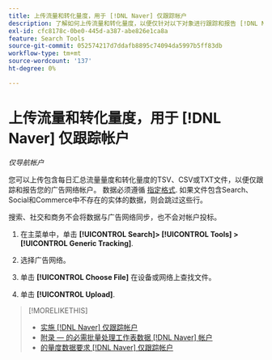 ```yaml
---
title: 上传流量和转化量度，用于 [!DNL Naver] 仅跟踪帐户
description: 了解如何上传流量和转化量度，以便仅针对以下对象进行跟踪和报告 [!DNL Naver] 帐户。
exl-id: cfc8178c-0be0-445d-a387-abe826e1ca8a
feature: Search Tools
source-git-commit: 052574217d7ddafb8895c74094da5997b5ff83db
workflow-type: tm+mt
source-wordcount: '137'
ht-degree: 0%

---
```


# 上传流量和转化量度，用于 [!DNL Naver] 仅跟踪帐户

*仅导航帐户*

您可以上传包含每日汇总流量量度和转化量度的TSV、CSV或TXT文件，以便仅跟踪和报告您的广告网络帐户。 数据必须遵循 [指定格式](naver-tracking-campaigns-data-requirements.md). 如果文件包含Search、Social和Commerce中不存在的实体的数据，则会跳过这些行。

搜索、社交和商务不会将数据与广告网络同步，也不会对帐户投标。

1. 在主菜单中，单击 **[!UICONTROL Search]> [!UICONTROL Tools] >[!UICONTROL Generic Tracking]**.

1. 选择广告网络。

1. 单击 **[!UICONTROL Choose File]** 在设备或网络上查找文件。

1. 单击 **[!UICONTROL Upload]**.

>[!MORELIKETHIS]
>
>* [实施 [!DNL Naver] 仅跟踪帐户](/help/search-social-commerce/campaign-management/naver-tracking-only-account-implement.md)
>* [附录 — 的必需批量处理工作表数据 [!DNL Naver] 帐户](/help/search-social-commerce/campaign-management/bulksheets/bulksheet-data-formats/bulksheet-data-naver.md)
>* [的量度数据要求 [!DNL Naver] 仅跟踪帐户](/help/search-social-commerce/tools/metrics-upload-tracking-campaigns/naver-tracking-campaigns-data-requirements.md)
